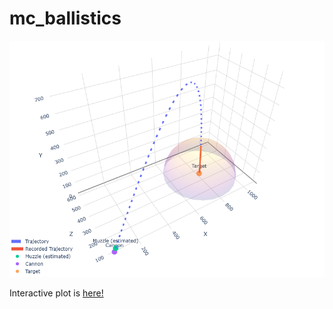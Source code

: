 # mc_ballistics
![img](./docs/plot.png)

Interactive plot is [here!]([./docs/plot.png](https://tornc.github.io/mc_ballistics/))
